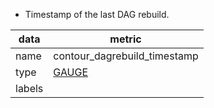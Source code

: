 * Timestamp of the last DAG rebuild.

| data   | metric                                                           |
|--------|------------------------------------------------------------------|
| name   | contour_dagrebuild_timestamp                                               |
| type   | [GAUGE](https://prometheus.io/docs/concepts/metric_types/#gauge)       |
| labels | |
